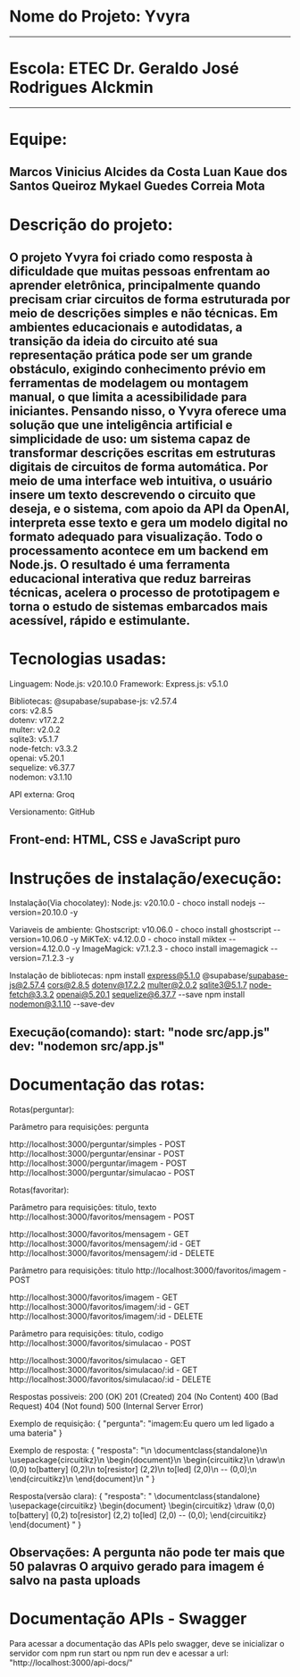 # Nome do Projeto: Yvyra
-----------------------------------------------------------------------------------------------------------------------------------
# Escola: ETEC Dr. Geraldo José Rodrigues Alckmin
-----------------------------------------------------------------------------------------------------------------------------------
# Equipe:
Marcos Vinicius Alcides da Costa
Luan Kaue dos Santos Queiroz
Mykael Guedes Correia Mota
-----------------------------------------------------------------------------------------------------------------------------------
# Descrição do projeto:
O projeto Yvyra foi criado como resposta à dificuldade que muitas pessoas enfrentam ao aprender eletrônica, principalmente quando precisam criar circuitos de forma estruturada por meio de descrições simples e não técnicas. Em ambientes educacionais e autodidatas, a transição da ideia do circuito até sua representação prática pode ser um grande obstáculo, exigindo conhecimento prévio em ferramentas de modelagem ou montagem manual, o que limita a acessibilidade para iniciantes. Pensando nisso, o Yvyra oferece uma solução que une inteligência artificial e simplicidade de uso: um sistema capaz de transformar descrições escritas em estruturas digitais de circuitos de forma automática. Por meio de uma interface web intuitiva, o usuário insere um texto descrevendo o circuito que deseja, e o sistema, com apoio da API da OpenAI, interpreta esse texto e gera um modelo digital no formato adequado para visualização. Todo o processamento acontece em um backend em Node.js. O resultado é uma ferramenta educacional interativa que reduz barreiras técnicas, acelera o processo de prototipagem e torna o estudo de sistemas embarcados mais acessível, rápido e estimulante.
-----------------------------------------------------------------------------------------------------------------------------------
# Tecnologias usadas:

Linguagem: Node.js: v20.10.0
Framework: Express.js: v5.1.0

Bibliotecas:
@supabase/supabase-js: v2.57.4  
cors: v2.8.5  
dotenv: v17.2.2  
multer: v2.0.2  
sqlite3: v5.1.7  
node-fetch: v3.3.2  
openai: v5.20.1  
sequelize: v6.37.7  
nodemon: v3.1.10  

API externa: Groq

Versionamento: GitHub

Front-end:
HTML, CSS e JavaScript puro
-----------------------------------------------------------------------------------------------------------------------------------
# Instruções de instalação/execução:

Instalação(Via chocolatey):
Node.js: v20.10.0 - choco install nodejs --version=20.10.0 -y

Variaveis de ambiente:
Ghostscript: v10.06.0 - choco install ghostscript --version=10.06.0 -y
MiKTeX: v4.12.0.0 - choco install miktex --version=4.12.0.0 -y
ImageMagick: v7.1.2.3 - choco install imagemagick --version=7.1.2.3 -y

Instalação de bibliotecas:
npm install express@5.1.0 @supabase/supabase-js@2.57.4 cors@2.8.5 dotenv@17.2.2 multer@2.0.2 sqlite3@5.1.7 node-fetch@3.3.2 openai@5.20.1 sequelize@6.37.7 --save
npm install nodemon@3.1.10 --save-dev

Execução(comando):
start: "node src/app.js"
dev: "nodemon src/app.js"
-------------------------------------------------------------------------------------------------------------------
# Documentação das rotas:

Rotas(perguntar):

Parâmetro para requisições: pergunta

http://localhost:3000/perguntar/simples - POST
http://localhost:3000/perguntar/ensinar - POST
http://localhost:3000/perguntar/imagem - POST
http://localhost:3000/perguntar/simulacao - POST

Rotas(favoritar):

Parâmetro para requisições: titulo, texto
http://localhost:3000/favoritos/mensagem - POST

http://localhost:3000/favoritos/mensagem - GET
http://localhost:3000/favoritos/mensagem/:id - GET
http://localhost:3000/favoritos/mensagem/:id - DELETE

Parâmetro para requisições: titulo
http://localhost:3000/favoritos/imagem - POST

http://localhost:3000/favoritos/imagem - GET
http://localhost:3000/favoritos/imagem/:id - GET
http://localhost:3000/favoritos/imagem/:id - DELETE

Parâmetro para requisições: titulo, codigo
http://localhost:3000/favoritos/simulacao - POST

http://localhost:3000/favoritos/simulacao - GET
http://localhost:3000/favoritos/simulacao/:id - GET
http://localhost:3000/favoritos/simulacao/:id - DELETE

Respostas possiveis:
200 (OK)
201 (Created)
204 (No Content)
400 (Bad Request)
404 (Not found)
500 (Internal Server Error)

Exemplo de requisição:
{
  "pergunta": "imagem:Eu quero um led ligado a uma bateria" 
}

Exemplo de resposta:
{
	"resposta": "\n      \\documentclass{standalone}\n      \\usepackage{circuitikz}\n      \\begin{document}\n      \\begin{circuitikz}\n        \\draw\n          (0,0) to[battery] (0,2)\n          to[resistor] (2,2)\n          to[led] (2,0)\n          -- (0,0);\n      \\end{circuitikz}\n      \\end{document}\n    "
}

Resposta(versão clara):
{
    "resposta": "
      \\documentclass{standalone}
      \\usepackage{circuitikz}
      \\begin{document}
      \\begin{circuitikz}
        \\draw
          (0,0) to[battery] (0,2)
          to[resistor] (2,2)
          to[led] (2,0)
          -- (0,0);
      \\end{circuitikz}
      \\end{document}
    "
}

Observações:
A pergunta não pode ter mais que 50 palavras
O arquivo gerado para imagem é salvo na pasta uploads
-----------------------------------------------------------------------------------------------------------------------------------
# Documentação APIs - Swagger
Para acessar a documentação das APIs pelo swagger, deve se inicializar o servidor com npm run start ou npm run dev
e acessar a url: "http://localhost:3000/api-docs/"
